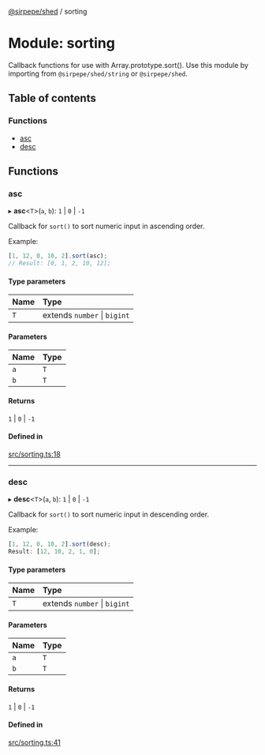 [@sirpepe/shed](../README.md) / sorting

# Module: sorting

Callback functions for use with Array.prototype.sort(). Use this module by
importing from `@sirpepe/shed/string` or `@sirpepe/shed`.

## Table of contents

### Functions

- [asc](sorting.md#asc)
- [desc](sorting.md#desc)

## Functions

### asc

▸ **asc**<`T`\>(`a`, `b`): ``1`` \| ``0`` \| ``-1``

Callback for `sort()` to sort numeric input in ascending order.

Example:

```javascript
[1, 12, 0, 10, 2].sort(asc);
// Result: [0, 1, 2, 10, 12];
```

#### Type parameters

| Name | Type |
| :------ | :------ |
| `T` | extends `number` \| `bigint` |

#### Parameters

| Name | Type |
| :------ | :------ |
| `a` | `T` |
| `b` | `T` |

#### Returns

``1`` \| ``0`` \| ``-1``

#### Defined in

[src/sorting.ts:18](https://github.com/SirPepe/shed/blob/debed7e/src/sorting.ts#L18)

___

### desc

▸ **desc**<`T`\>(`a`, `b`): ``1`` \| ``0`` \| ``-1``

Callback for `sort()` to sort numeric input in descending order.

Example:

```javascript
[1, 12, 0, 10, 2].sort(desc);
Result: [12, 10, 2, 1, 0];
```

#### Type parameters

| Name | Type |
| :------ | :------ |
| `T` | extends `number` \| `bigint` |

#### Parameters

| Name | Type |
| :------ | :------ |
| `a` | `T` |
| `b` | `T` |

#### Returns

``1`` \| ``0`` \| ``-1``

#### Defined in

[src/sorting.ts:41](https://github.com/SirPepe/shed/blob/debed7e/src/sorting.ts#L41)
